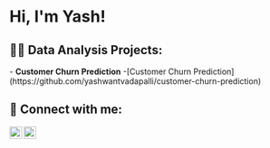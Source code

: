 <h1>Hi, I'm Yash!

<h2>👨‍💻 Data Analysis Projects:</h2>
- <b>Customer Churn Prediction</b>
  -[Customer Churn Prediction](https://github.com/yashwantvadapalli/customer-churn-prediction)





















<h2> 🤳 Connect with me:</h2>

[<img align="left" alt="YashVadapalli | LinkedIn" width="22px" src="https://cdn.jsdelivr.net/npm/simple-icons@v3/icons/linkedin.svg" />][linkedin]
[<img align="left" alt="YashVadapalli | YouTube" width="22px" src="https://cdn.jsdelivr.net/npm/simple-icons@v3/icons/youtube.svg" />][youtube]

[linkedin]:  https://www.linkedin.com/in/yashwant-vadapalli
[youtube]:   https://www.youtube.com/embed/zL19uMsnpSU?si=d4ydHs1XbKKFnmZ3
